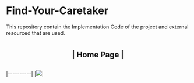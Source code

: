 # Find-Your-Caretaker
This repository contain the Implementation Code of the project and external resourced that are used.
# <h2 align="center">| Home Page |<h2>
|----------|
|<img src="https://github.com/motasimmakki/Find-Your-Caretaker/blob/master/Screenshot%20(48).png"/>|
